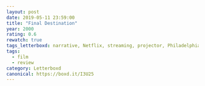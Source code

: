 ```yaml
---
layout: post 
date: 2019-05-11 23:59:00
title: "Final Destination"
year: 2000
rating: 0.6
rewatch: true
tags_letterboxd: narrative, Netflix, streaming, projector, Philadelphia, Leah
tags:
  - film
  - review
category: Letterboxd
canonical: https://boxd.it/I3U25
---
```

